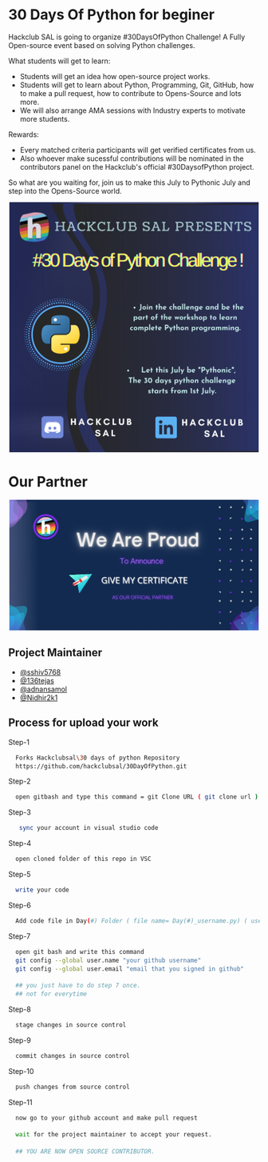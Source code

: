 # 30 Days Of Python for beginer

Hackclub SAL is going to organize #30DaysOfPython Challenge! A Fully Open-source event based on solving Python challenges.

What students will get to learn:

- Students will get an idea how open-source project works.
- Students will get to learn about Python, Programming, Git, GitHub, how to make a pull request, how to contribute to Opens-Source and lots more.
- We will also arrange AMA sessions with Industry experts to motivate more students.

Rewards:

- Every matched criteria participants will get verified certificates from us.
- Also whoever make sucessful contributions will be nominated in the contributors panel on the Hackclub's official #30DaysofPython project.

So what are you waiting for, join us to make this July to Pythonic July and step into the Opens-Source world.

<p align="center"> <img src="./image/announcement.png" alt="hello" width="500" /></p>

<!--
<div align="center">

![Issues](https://github.com/hackclubsal/30DayOfPython/issues)
![Pull Requests](https://github.com/hackclubsal/30DayOfPython/pulls)
![Forks](https://github.com/hackclubsal/30DayOfPython/network/members)
![Stars](https://github.com/hackclubsal/30DayOfPython/stargazers)
)-->

</div>

<h1 align="left">Our Partner</h1>
<p align="center"> <img src="./image/SPON.jpeg" alt="hello" width="500" /></p>

## Project Maintainer

- [@sshiv5768](https://github.com/sshiv5768)
- [@136tejas](https://github.com/136tejas)
- [@adnansamol](https://github.com/adnansamol)
- [@Nidhir2k1](https://github.com/Nidhir2k1)

## Process for upload your work

Step-1

```bash
  Forks Hackclubsal\30 days of python Repository
  https://github.com/hackclubsal/30DayOfPython.git
```

Step-2

```bash
  open gitbash and type this command = git Clone URL ( git clone url )
```

Step-3

```bash
   sync your account in visual studio code
```

Step-4

```bash
  open cloned folder of this repo in VSC
```

Step-5

```bash
  write your code
```

Step-6

```bash
  Add code file in Day(#) Folder ( file name= Day(#)_username.py) ( username = Your Name )
```

Step-7

```bash
  open git bash and write this command
  git config --global user.name "your github username"
  git config --global user.email "email that you signed in github"

  ## you just have to do step 7 once.
  ## not for everytime

```

Step-8

```bash
  stage changes in source control
```

Step-9

```bash
  commit changes in source control
```

Step-10

```bash
  push changes from source control
```

Step-11

```bash
  now go to your github account and make pull request

  wait for the project maintainer to accept your request.

  ## YOU ARE NOW OPEN SOURCE CONTRIBUTOR.

```
